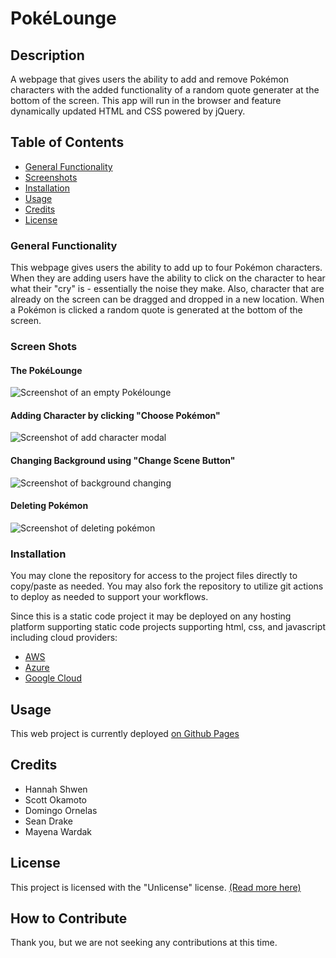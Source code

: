 # PokéLounge

## Description

A webpage that gives users the ability to add and remove Pokémon characters with the added functionality of a random quote generater at the bottom of the screen. This app will run in the browser and feature dynamically updated HTML and CSS powered by jQuery.

## Table of Contents

- [General Functionality](#general-functionality)
- [Screenshots](#screen-shots)
- [Installation](#installation)
- [Usage](#usage)
- [Credits](#credits)
- [License](#license)

### General Functionality

This webpage gives users the ability to add up to four Pokémon characters. When they are adding users have the ability to click on the character to hear what their "cry" is - essentially the noise they make. Also, character that are already on the screen can be dragged and dropped in a new location. When a Pokémon is clicked a random quote is generated at the bottom of the screen. 


### Screen Shots

#### The PokéLounge

![Screenshot of an empty Pokélounge](./assets/images/Pokélounge_main.png)

#### Adding Character by clicking "Choose Pokémon"

![Screenshot of add character modal](./assets/images/Pokélounge_adding_character.png)

#### Changing Background using "Change Scene Button"

![Screenshot of background changing](./assets/images/Pokélounge_change_scene.png)

#### Deleting Pokémon

![Screenshot of deleting pokémon](./assets/images/Pokélounge_removing_image.gif)

### Installation

You may clone the repository for access to the project files directly to copy/paste as needed. You may also fork the repository to utilize git actions to deploy as needed to support your workflows.

Since this is a static code project it may be deployed on any hosting platform supporting static code projects supporting html, css, and javascript including cloud providers:

- [AWS](https://aws.amazon.com/getting-started/hands-on/host-static-website/)
- [Azure](https://learn.microsoft.com/en-us/azure/static-web-apps/getting-started?tabs=vanilla-javascript)
- [Google Cloud](https://cloud.google.com/storage/docs/hosting-static-website)


## Usage

This web project is currently deployed [on Github Pages](https://group11projectpokemon.github.io/group-11-project-pokemon/)

## Credits
 - Hannah Shwen
 - Scott Okamoto
 - Domingo Ornelas
 - Sean Drake
 - Mayena Wardak

## License

This project is licensed with the "Unlicense" license. [(Read more here)](LICENSE)

## How to Contribute

Thank you, but we are not seeking any contributions at this time.